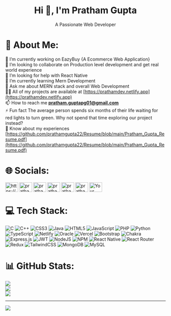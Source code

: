 <h1 align="center">Hi 👋, I'm Pratham Gupta</h1>
<p align="center">A Passionate Web Developer</p>

# 💫 About Me:
🔭 I’m currently working on EazyBuy {A Ecommerce Web Application}<br>👯 I’m looking to collaborate on Production level development and get real world experience<br>🤝 I’m looking for help with React Native<br>🌱 I’m currently learning Mern Development<br>💬 Ask me about MERN stack and overall Web Development<br>
👨‍💻 All of my projects are available at [https://prathamdev.netlify.app](https://prathamdev.netlify.app)<br>
📫 How to reach me **pratham.guptapg01@gmail.com**
<br>⚡ Fun fact The average person spends six months of their life waiting for red lights to turn green. Why not spend that time exploring our project instead?<br>
📄 Know about my experiences [https://github.com/prathamgupta22/Resume/blob/main/Pratham_Gupta_Resume.pdf](https://github.com/prathamgupta22/Resume/blob/main/Pratham_Gupta_Resume.pdf)


# 🌐 Socials:
<p align="left">
<a href="https://dev.to/https://prathamdev.netlify.app" target="blank"><img align="center" src="https://raw.githubusercontent.com/rahuldkjain/github-profile-readme-generator/master/src/images/icons/Social/devto.svg" alt="https://prathamdev.netlify.app" height="30" width="40" /></a>
<a href="https://linkedin.com/in/pratham-gupta-2001oct" target="blank"><img align="center" src="https://raw.githubusercontent.com/rahuldkjain/github-profile-readme-generator/master/src/images/icons/Social/linked-in-alt.svg" alt="pratham-gupta-2001oct" height="30" width="40" /></a>
<a href="https://www.codechef.com/users/pratham_9003" target="blank"><img align="center" src="https://cdn.jsdelivr.net/npm/simple-icons@3.1.0/icons/codechef.svg" alt="pratham_9003" height="30" width="40" /></a>
<a href="https://www.hackerrank.com/pratham_guptapg1" target="blank"><img align="center" src="https://raw.githubusercontent.com/rahuldkjain/github-profile-readme-generator/master/src/images/icons/Social/hackerrank.svg" alt="pratham_guptapg1" height="30" width="40" /></a>
<a href="https://www.leetcode.com/pratham_gupta_22" target="blank"><img align="center" src="https://raw.githubusercontent.com/rahuldkjain/github-profile-readme-generator/master/src/images/icons/Social/leet-code.svg" alt="pratham_gupta_22" height="30" width="40" /></a>
<a href="https://auth.geeksforgeeks.org/user/prathamguptapg01" target="blank"><img align="center" src="https://raw.githubusercontent.com/rahuldkjain/github-profile-readme-generator/master/src/images/icons/Social/geeks-for-geeks.svg" alt="prathamguptapg01" height="30" width="40" /></a>
<a href="https://www.instagram.com/pratham_gupta_22/" target="blank"><img align="center" src="https://raw.githubusercontent.com/rahuldkjain/github-profile-readme-generator/master/src/images/icons/Social/instagram.svg" alt="Your Instagram" height="30" width="40" /></a>
</p>



# 💻 Tech Stack:
![C](https://img.shields.io/badge/c-%2300599C.svg?style=for-the-badge&logo=c&logoColor=white) ![C++](https://img.shields.io/badge/c++-%2300599C.svg?style=for-the-badge&logo=c%2B%2B&logoColor=white) ![CSS3](https://img.shields.io/badge/css3-%231572B6.svg?style=for-the-badge&logo=css3&logoColor=white) ![Java](https://img.shields.io/badge/java-%23ED8B00.svg?style=for-the-badge&logo=java&logoColor=white) ![HTML5](https://img.shields.io/badge/html5-%23E34F26.svg?style=for-the-badge&logo=html5&logoColor=white) ![JavaScript](https://img.shields.io/badge/javascript-%23323330.svg?style=for-the-badge&logo=javascript&logoColor=%23F7DF1E) ![PHP](https://img.shields.io/badge/php-%23777BB4.svg?style=for-the-badge&logo=php&logoColor=white) ![Python](https://img.shields.io/badge/python-3670A0?style=for-the-badge&logo=python&logoColor=ffdd54) ![TypeScript](https://img.shields.io/badge/typescript-%23007ACC.svg?style=for-the-badge&logo=typescript&logoColor=white) ![Netlify](https://img.shields.io/badge/netlify-%23000000.svg?style=for-the-badge&logo=netlify&logoColor=#00C7B7) ![Oracle](https://img.shields.io/badge/Oracle-F80000?style=for-the-badge&logo=oracle&logoColor=white) ![Vercel](https://img.shields.io/badge/vercel-%23000000.svg?style=for-the-badge&logo=vercel&logoColor=white) ![Bootstrap](https://img.shields.io/badge/bootstrap-%23563D7C.svg?style=for-the-badge&logo=bootstrap&logoColor=white) ![Chakra](https://img.shields.io/badge/chakra-%234ED1C5.svg?style=for-the-badge&logo=chakraui&logoColor=white) ![Express.js](https://img.shields.io/badge/express.js-%23404d59.svg?style=for-the-badge&logo=express&logoColor=%2361DAFB) ![JWT](https://img.shields.io/badge/JWT-black?style=for-the-badge&logo=JSON%20web%20tokens) ![NodeJS](https://img.shields.io/badge/node.js-6DA55F?style=for-the-badge&logo=node.js&logoColor=white) ![NPM](https://img.shields.io/badge/NPM-%23000000.svg?style=for-the-badge&logo=npm&logoColor=white) ![React Native](https://img.shields.io/badge/react_native-%2320232a.svg?style=for-the-badge&logo=react&logoColor=%2361DAFB) ![React Router](https://img.shields.io/badge/React_Router-CA4245?style=for-the-badge&logo=react-router&logoColor=white) ![Redux](https://img.shields.io/badge/redux-%23593d88.svg?style=for-the-badge&logo=redux&logoColor=white) ![TailwindCSS](https://img.shields.io/badge/tailwindcss-%2338B2AC.svg?style=for-the-badge&logo=tailwind-css&logoColor=white) ![MongoDB](https://img.shields.io/badge/MongoDB-%234ea94b.svg?style=for-the-badge&logo=mongodb&logoColor=white) ![MySQL](https://img.shields.io/badge/mysql-%2300f.svg?style=for-the-badge&logo=mysql&logoColor=white)
# 📊 GitHub Stats:
![](https://github-readme-stats.vercel.app/api?username=prathamgupta22&theme=dark&hide_border=false&include_all_commits=true&count_private=true)<br/>
![](https://github-readme-streak-stats.herokuapp.com/?user=prathamgupta22&theme=dark&hide_border=false)<br/>
![](https://github-readme-stats.vercel.app/api/top-langs/?username=prathamgupta22&theme=dark&hide_border=false&include_all_commits=true&count_private=true&layout=compact)

---
[![](https://visitcount.itsvg.in/api?id=prathamgupta22&icon=0&color=0)](https://visitcount.itsvg.in)

<!-- Proudly created with GPRM ( https://gprm.itsvg.in ) -->
